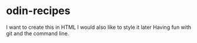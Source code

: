 # odin-recipes
I want to create this in HTML
I would also like to style it later
Having fun with git and the command line.

